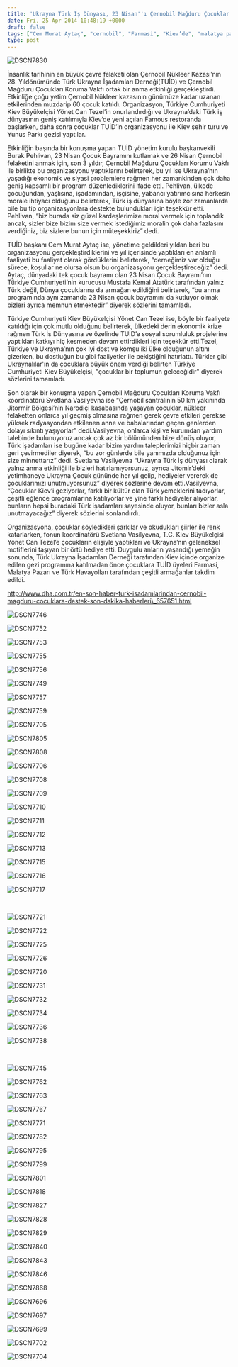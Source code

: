 ```yaml
---
title: 'Ukrayna Türk İş Dünyası, 23 Nisan''ı Çernobil Mağduru Çocuklar ile Kutladı'
date: Fri, 25 Apr 2014 10:48:19 +0000
draft: false
tags: ["Cem Murat Aytaç", "cernobil", "Farmasi", "Kiev’de", "malatya pazarı", "THY Ukrayna", "TUİD (Türk Ukrayna İşadamları Derneği)", "Ukrayna Türk toplumu", "Yönet Can Tezel"]
type: post
---
```


![DSCN7830](https://burakpehlivan.org/wp-content/uploads/2014/04/DSCN7830.jpg)

İnsanlık tarihinin en büyük çevre felaketi olan Çernobil Nükleer Kazası’nın 28. Yıldönümünde Türk Ukrayna İşadamları Derneği(TUİD) ve Çernobil Mağduru Çocukları Koruma Vakfı ortak bir anma etkinliği gerçekleştirdi. Etkinliğe çoğu yetim Çernobil Nükleer kazasının günümüze kadar uzanan etkilerinden muzdarip 60 çocuk katıldı.
Organizasyon, Türkiye Cumhuriyeti Kiev Büyükelçisi Yönet Can Tezel’in onurlandırdığı ve Ukrayna’daki Türk iş dünyasının geniş katılımıyla Kiev’de yeni açılan Famous restoranda başlarken, daha sonra çocuklar TUİD’in organizasyonu ile Kiev şehir turu ve Yunus Parkı gezisi yaptılar.

Etkinliğin başında bir konuşma yapan TUİD yönetim kurulu başkanvekili Burak Pehlivan, 23 Nisan Çocuk Bayramını kutlamak ve 26 Nisan Çernobil felaketini anmak için, son 3 yıldır, Çernobil Mağduru Çocukları Korumu Vakfı ile birlikte bu organizasyonu yaptıklarını belirterek, bu yıl ise Ukrayna’nın yaşadığı ekonomik ve siyasi problemlere rağmen her zamankinden çok daha geniş kapsamlı bir program düzenlediklerini ifade etti. Pehlivan, ülkede çocuğundan, yaşlısına, işadamından, işçisine, yabancı yatırımcısına herkesin morale ihtiyacı olduğunu belirterek, Türk iş dünyasına böyle zor zamanlarda bile bu tip organizasyonlara destekte bulundukları için teşekkür etti.
Pehlivan, “biz burada siz güzel kardeşlerimize moral vermek için toplandık ancak, sizler bize bizim size vermek istediğimiz moralin çok daha fazlasını verdiğiniz, biz sizlere bunun için müteşekkiriz” dedi.

TUİD başkanı Cem Murat Aytaç ise, yönetime geldikleri yıldan beri bu organizasyonu gerçekleştirdiklerini ve yıl içerisinde yaptıkları en anlamlı faaliyeti bu faaliyet olarak gördüklerini belirterek, “derneğimiz var olduğu sürece, koşullar ne olursa olsun bu organizasyonu gerçekleştireceğiz” dedi.
Aytaç, dünyadaki tek çocuk bayramı olan 23 Nisan Çocuk Bayramı’nın Türkiye Cumhuriyeti’nin kurucusu Mustafa Kemal Atatürk tarafından yalnız Türk değil, Dünya çocuklarına da armağan edildiğini belirterek, “bu anma programında aynı zamanda 23 Nisan çocuk bayramını da kutluyor olmak bizleri ayrıca memnun etmektedir” diyerek sözlerini tamamladı.

Türkiye Cumhuriyeti Kiev Büyükelçisi Yönet Can Tezel ise, böyle bir faaliyete katıldığı için çok mutlu olduğunu belirterek, ülkedeki derin ekonomik krize rağmen Türk İş Dünyasına ve özelinde TUİD’e sosyal sorumluluk projelerine yaptıkları katkıyı hiç kesmeden devam ettirdikleri için teşekkür etti.Tezel, Türkiye ve Ukrayna’nın çok iyi dost ve komşu iki ülke olduğunun altını çizerken, bu dostluğun bu gibi faaliyetler ile pekiştiğini hatırlattı. Türkler gibi Ukraynalılar'ın da çocuklara büyük önem verdiği belirten Türkiye Cumhuriyeti Kiev Büyükelçisi, "çocuklar bir toplumun geleceğidir" diyerek sözlerini tamamladı.

Son olarak bir konuşma yapan Çernobil Mağduru Çocukları Koruma Vakfı koordinatörü Svetlana Vasilyevna ise “Çernobil santralinin 50 km yakınında Jitormir Bölgesi’nin Narodiçi kasabasında yaşayan çocuklar, nükleer felaketten onlarca yıl geçmiş olmasına rağmen gerek çevre etkileri gerekse yüksek radyasyondan etkilenen anne ve babalarından geçen genlerden dolayı sıkıntı yaşıyorlar” dedi.Vasilyevna, onlarca kişi ve kurumdan yardım talebinde bulunuyoruz ancak çok az bir bölümünden bize dönüş oluyor, Türk işadamları ise bugüne kadar bizim yardım taleplerimizi hiçbir zaman geri çevirmediler diyerek, “bu zor günlerde bile yanımızda olduğunuz için size minnettarız” dedi. Svetlana Vasilyevna “Ukrayna Türk İş dünyası olarak yalnız anma etkinliği ile bizleri hatırlamıyorsunuz, ayrıca Jitomir’deki yetimhaneye Ukrayna Çocuk gününde her yıl gelip, hediyeler vererek de çocuklarımızı unutmuyorsunuz” diyerek sözlerine devam etti.Vasilyevna, “Çocuklar Kiev’i geziyorlar, farklı bir kültür olan Türk yemeklerini tadıyorlar, çeşitli eğlence programlarına katılıyorlar ve yine farklı hediyeler alıyorlar, bunların hepsi buradaki Türk işadamları sayesinde oluyor, bunları bizler asla unutmayacağız” diyerek sözlerini sonlandırdı.

Organizasyona, çocuklar söyledikleri şarkılar ve okudukları şiirler ile renk katarlarken, fonun koordinatörü Svetlana Vasilyevna, T.C. Kiev Büyükelçisi Yönet Can Tezel’e çocukların elişiyle yaptıkları ve Ukrayna’nın geleneksel motiflerini taşıyan bir örtü hediye etti. Duygulu anların yaşandığı yemeğin sonunda, Türk Ukrayna İşadamları Derneği tarafından Kiev içinde organize edilen gezi programına katılmadan önce çocuklara TUİD üyeleri Farmasi, Malatya Pazarı ve Türk Havayolları tarafından çeşitli armağanlar takdim edildi.

http://www.dha.com.tr/en-son-haber-turk-isadamlarindan-cernobil-magduru-cocuklara-destek-son-dakika-haberleri\_657651.html

![DSCN7746](http://arsiv.tuid.org.ua/wp-content/uploads/2014/04/DSCN7746.jpg)

![DSCN7752](http://arsiv.tuid.org.ua/wp-content/uploads/2014/04/DSCN7752.jpg)

![DSCN7753](http://arsiv.tuid.org.ua/wp-content/uploads/2014/04/DSCN7753.jpg)

![DSCN7755](http://arsiv.tuid.org.ua/wp-content/uploads/2014/04/DSCN7755.jpg)

![DSCN7756](http://arsiv.tuid.org.ua/wp-content/uploads/2014/04/DSCN7756.jpg)

![DSCN7749](http://arsiv.tuid.org.ua/wp-content/uploads/2014/04/DSCN7749.jpg)

![DSCN7757](http://arsiv.tuid.org.ua/wp-content/uploads/2014/04/DSCN7757.jpg)

![DSCN7759](http://arsiv.tuid.org.ua/wp-content/uploads/2014/04/DSCN7759.jpg)

![DSCN7705](http://arsiv.tuid.org.ua/wp-content/uploads/2014/04/DSCN7705.jpg)

![DSCN7805](http://arsiv.tuid.org.ua/wp-content/uploads/2014/04/DSCN7805.jpg)

![DSCN7808](http://arsiv.tuid.org.ua/wp-content/uploads/2014/04/DSCN7808.jpg)

![DSCN7706](http://arsiv.tuid.org.ua/wp-content/uploads/2014/04/DSCN7706.jpg)

![DSCN7708](http://arsiv.tuid.org.ua/wp-content/uploads/2014/04/DSCN7708.jpg)

![DSCN7709](http://arsiv.tuid.org.ua/wp-content/uploads/2014/04/DSCN7709.jpg)

![DSCN7710](http://arsiv.tuid.org.ua/wp-content/uploads/2014/04/DSCN7710.jpg)

![DSCN7711](http://arsiv.tuid.org.ua/wp-content/uploads/2014/04/DSCN7711.jpg)

![DSCN7712](http://arsiv.tuid.org.ua/wp-content/uploads/2014/04/DSCN7712.jpg)

![DSCN7713](http://arsiv.tuid.org.ua/wp-content/uploads/2014/04/DSCN7713.jpg)

![DSCN7715](http://arsiv.tuid.org.ua/wp-content/uploads/2014/04/DSCN7715.jpg)

![DSCN7716](http://arsiv.tuid.org.ua/wp-content/uploads/2014/04/DSCN7716.jpg)

![DSCN7717](http://arsiv.tuid.org.ua/wp-content/uploads/2014/04/DSCN7717.jpg)

 

![DSCN7721](http://arsiv.tuid.org.ua/wp-content/uploads/2014/04/DSCN7721.jpg)

![DSCN7722](http://arsiv.tuid.org.ua/wp-content/uploads/2014/04/DSCN7722.jpg)

![DSCN7725](http://arsiv.tuid.org.ua/wp-content/uploads/2014/04/DSCN7725.jpg)

![DSCN7726](http://arsiv.tuid.org.ua/wp-content/uploads/2014/04/DSCN7726.jpg)

![DSCN7720](http://arsiv.tuid.org.ua/wp-content/uploads/2014/04/DSCN7720.jpg)

![DSCN7731](http://arsiv.tuid.org.ua/wp-content/uploads/2014/04/DSCN7731.jpg)

![DSCN7732](http://arsiv.tuid.org.ua/wp-content/uploads/2014/04/DSCN7732.jpg)

![DSCN7734](http://arsiv.tuid.org.ua/wp-content/uploads/2014/04/DSCN7734.jpg)

![DSCN7736](http://arsiv.tuid.org.ua/wp-content/uploads/2014/04/DSCN7736.jpg)

![DSCN7738](http://arsiv.tuid.org.ua/wp-content/uploads/2014/04/DSCN7738.jpg)

 

![DSCN7745](http://arsiv.tuid.org.ua/wp-content/uploads/2014/04/DSCN7745.jpg)

![DSCN7762](http://arsiv.tuid.org.ua/wp-content/uploads/2014/04/DSCN7762.jpg)

![DSCN7763](http://arsiv.tuid.org.ua/wp-content/uploads/2014/04/DSCN7763.jpg)

![DSCN7767](http://arsiv.tuid.org.ua/wp-content/uploads/2014/04/DSCN7767.jpg)

![DSCN7771](http://arsiv.tuid.org.ua/wp-content/uploads/2014/04/DSCN7771.jpg)

![DSCN7782](http://arsiv.tuid.org.ua/wp-content/uploads/2014/04/DSCN7782.jpg)

![DSCN7795](http://arsiv.tuid.org.ua/wp-content/uploads/2014/04/DSCN7795.jpg)

![DSCN7799](http://arsiv.tuid.org.ua/wp-content/uploads/2014/04/DSCN7799.jpg)

![DSCN7801](http://arsiv.tuid.org.ua/wp-content/uploads/2014/04/DSCN7801.jpg)



![DSCN7818](http://arsiv.tuid.org.ua/wp-content/uploads/2014/04/DSCN7818.jpg)

![DSCN7827](http://arsiv.tuid.org.ua/wp-content/uploads/2014/04/DSCN7827.jpg)

![DSCN7828](http://arsiv.tuid.org.ua/wp-content/uploads/2014/04/DSCN7828.jpg)

![DSCN7829](http://arsiv.tuid.org.ua/wp-content/uploads/2014/04/DSCN7829.jpg)

![DSCN7840](http://arsiv.tuid.org.ua/wp-content/uploads/2014/04/DSCN7840.jpg)

![DSCN7843](http://arsiv.tuid.org.ua/wp-content/uploads/2014/04/DSCN7843.jpg)

![DSCN7846](http://arsiv.tuid.org.ua/wp-content/uploads/2014/04/DSCN7846.jpg)

![DSCN7868](http://arsiv.tuid.org.ua/wp-content/uploads/2014/04/DSCN7868.jpg)

![DSCN7696](http://arsiv.tuid.org.ua/wp-content/uploads/2014/04/DSCN7696.jpg)

![DSCN7697](http://arsiv.tuid.org.ua/wp-content/uploads/2014/04/DSCN7697.jpg)

![DSCN7699](http://arsiv.tuid.org.ua/wp-content/uploads/2014/04/DSCN7699.jpg)

![DSCN7702](http://arsiv.tuid.org.ua/wp-content/uploads/2014/04/DSCN7702.jpg)

![DSCN7704](http://arsiv.tuid.org.ua/wp-content/uploads/2014/04/DSCN7704.jpg)
